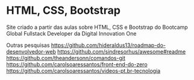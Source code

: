 # HTML, CSS, Bootstrap
Site criado a partir das aulas sobre HTML, CSS e Bootstrap do Bootcamp Global Fullstack Developer da Digital Innovation One

Outras pesquisas
https://github.com/hideraldus13/roadmap-do-desenvolvedor-web
https://github.com/sindresorhus/awesome#readme
https://github.com/theandersonn/comandos-git
https://github.com/carolsoaressantos/front-end-do-zero
https://github.com/carolsoaressantos/videos-pt.br-tecnologia
